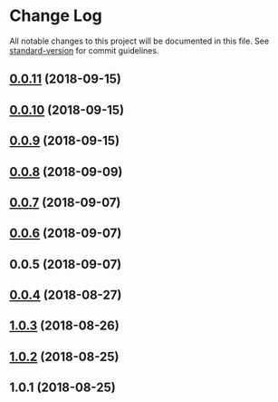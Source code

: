 # Change Log

All notable changes to this project will be documented in this file. See [standard-version](https://github.com/conventional-changelog/standard-version) for commit guidelines.

<a name="0.0.11"></a>
## [0.0.11](https://github.com/thomas-tran/xpx2-js-sdk/compare/v0.0.10...v0.0.11) (2018-09-15)



<a name="0.0.10"></a>
## [0.0.10](https://github.com/thomas-tran/xpx2-js-sdk/compare/v0.0.9...v0.0.10) (2018-09-15)



<a name="0.0.9"></a>
## [0.0.9](https://github.com/thomas-tran/xpx2-js-sdk/compare/v0.0.8...v0.0.9) (2018-09-15)



<a name="0.0.8"></a>
## [0.0.8](https://github.com/thomas-tran/xpx2-js-sdk/compare/v0.0.7...v0.0.8) (2018-09-09)



<a name="0.0.7"></a>
## [0.0.7](https://github.com/thomas-tran/xpx2-js-sdk/compare/v0.0.6...v0.0.7) (2018-09-07)



<a name="0.0.6"></a>
## [0.0.6](https://github.com/thomas-tran/xpx2-js-sdk/compare/v0.0.5...v0.0.6) (2018-09-07)



<a name="0.0.5"></a>
## 0.0.5 (2018-09-07)



<a name="0.0.4"></a>
## [0.0.4](https://github.com/thomas-tran/xpx2-js-sdk/compare/v1.0.3...v0.0.4) (2018-08-27)



<a name="1.0.3"></a>
## [1.0.3](https://github.com/thomas-tran/xpx2-js-sdk/compare/v1.0.2...v1.0.3) (2018-08-26)



<a name="1.0.2"></a>
## [1.0.2](https://github.com/thomas-tran/xpx2-js-sdk/compare/v1.0.1...v1.0.2) (2018-08-25)



<a name="1.0.1"></a>
## 1.0.1 (2018-08-25)
